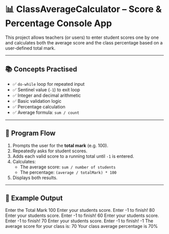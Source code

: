 # 📊 ClassAverageCalculator – Score & Percentage Console App

This project allows teachers (or users) to enter student scores one by one and calculates both the average score and the class percentage based on a user-defined total mark.

---

## 📚 Concepts Practised

- ✅ `do-while` loop for repeated input
- ✅ Sentinel value (`-1`) to exit loop
- ✅ Integer and decimal arithmetic
- ✅ Basic validation logic
- ✅ Percentage calculation
- ✅ Average formula: `sum / count`

---

## 🧾 Program Flow

1. Prompts the user for the **total mark** (e.g. 100).
2. Repeatedly asks for student scores.
3. Adds each valid score to a running total until `-1` is entered.
4. Calculates:
   - The average score: `sum / number of students`
   - The percentage: `(average / totalMark) * 100`
5. Displays both results.

---

## 🧪 Example Output

Enter the Total Mark
100
Enter your students score. Enter -1 to finish!
80
Enter your students score. Enter -1 to finish!
60
Enter your students score. Enter -1 to finish!
70
Enter your students score. Enter -1 to finish!
-1
The average score for your class is: 70
Your class average percentage is 70%